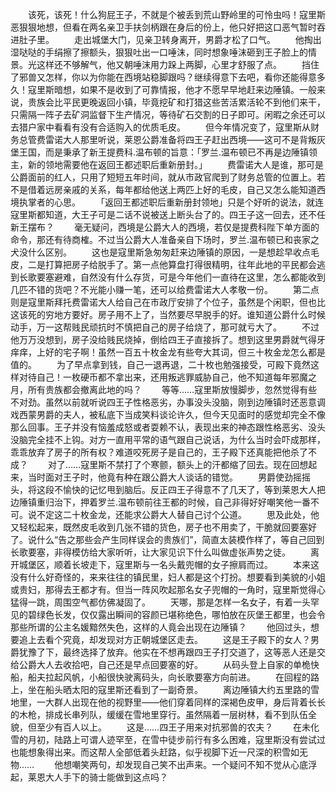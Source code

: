 　　该死，该死！什么狗屁王子，不就是个被丢到荒山野岭里的可怜虫吗！寇里斯恶狠狠地想，但看在两名亲卫手扶剑柄跟在身后的份上，他只好把这口恶气暂时吞进肚子里。
　　走出城堡大门，见亲卫转身离开，男爵才松了口气。
　　他掏出湿哒哒的手绢擦了擦额头，狠狠吐出一口唾沫，同时想象唾沫砸到王子脸上的情景。光这样还不够解气，他又朝唾沫用力跺上两脚，心里才舒服了点。
　　挡住了邪兽又怎样，你以为你能在西境站稳脚跟吗？继续得意下去吧，看你还能得意多久！寇里斯暗想，如果不是收到了可靠情报，他才不愿早早地赶来边陲镇。一般来说，贵族会比平民更晚返回小镇，毕竟挖矿和打猎这些苦活累活轮不到他们来干，只需隔一阵子去矿洞监督下生产情况，等待矿石交割的日子即可。闲暇之余还可以去猎户家中看看有没有合适购入的优质毛皮。
　　但今年情况变了，寇里斯从财务总管费雷诺大人那里听说，莱恩公爵准备将四王子赶出西境——这可不是背叛灰堡王国，而是秉承了新王提费科.温布顿的旨意：「罗兰.温布顿已不再是边陲镇领主，新的领地需要他在返回王都述职后重新册封。」
　　费雷诺大人是谁，那可是公爵面前的红人，只用了短短五年时间，就从市政官爬到了财务总管的位置上。若不是借着远房亲戚的关系，每年都给他送上两匹上好的毛皮，自己又怎么能知道西境执掌者的心思。
　　「返回王都述职后重新册封领地」只是个好听的说法，就连寇里斯都知道，大王子可是二话不说被送上断头台了的。四王子这一回去，还不任新王摆布？
　　毫无疑问，西境是公爵大人的西境，若仅是提费科陛下单方面的命令，那还有待商榷。不过当公爵大人准备亲自下场时，罗兰.温布顿已和丧家之犬没什么区别。
　　这也是寇里斯急匆匆赶来边陲镇的原因，一是想趁早收点毛皮，二是打算把房子给脱手了。第一点他算盘打得很精明，往年此地的平民都会逃到长歌要塞避难，自然没有什么存货，可是今年他们一直待在这里，怎么都能收到几匹不错的货吧？不光能小赚一笔，还可以给费雷诺大人孝敬一份。
　　第二点则是寇里斯拜托费雷诺大人给自己在市政厅安排了个位子，虽然是个闲职，但也比这该死的穷地方要好。房子用不上了，当然要尽早脱手的好。谁知道公爵什么时候动手，万一这帮贱民顽抗时不慎把自己的房子给烧了，那可就亏大了。
　　不过他万万没想到，房子没给贱民烧掉，倒给四王子直接拆了。想到这里男爵就气得牙痒痒，上好的宅子啊！虽然一百五十枚金龙有些夸大其词，但三十枚金龙怎么都是值的。
　　为了早点拿到钱，自己一退再退，二十枚也勉强接受，可殿下竟然这样对待自己！一枚硬币都不拿出来，还用叛逃罪威胁自己，他不知道每年邪魔之月，所有贵族都会撤离此地的吗？
　　等等……寇里斯放慢脚步，忽然觉得有些不对劲。虽然以前就听说四王子性格恶劣，办事没头没脑，刚到边陲镇时还恶意调戏西蒙男爵的夫人，被私底下当成笑料谈论许久，但今天见面时的感觉却完全不像那么回事。王子并没有恼羞成怒或者耍赖不认，表现出来的神态跟性格恶劣、没头没脑完全挂不上钩。对方一直用平常的语气跟自己说话，为什么当时会吓成那样，乖乖放弃了房子的所有权？难道咬死房子是自己的，王子殿下还真能把他杀了不成？
　　对了……寇里斯不禁打了个寒颤，额头上的汗都缩了回去。现在回想起来，当时面对王子时，他竟有种在跟公爵大人谈话的错觉。
　　男爵使劲摇摇头，将这段不愉快的记忆甩到脑后。反正四王子得意不了几天了，等到莱恩大人把边陲镇重归治下，押着罗兰.温布顿前往王都的时候，自己非得好好嘲笑他一番不可。说不定这二十枚金龙，还能求公爵大人替自己讨个公道。
　　思及此处，他又轻松起来，既然皮毛收到几张不错的货色，房子也不用卖了，干脆就回要塞好了。说什么“告之那些会产生同样误会的贵族们”，简直太装模作样了，等自己回到长歌要塞，非得模仿给大家听听，让大家见识下什么叫做虚张声势之徒。
　　离开城堡区，顺着长坡走下，寇里斯与一名头戴兜帽的女子擦肩而过。
　　本来这没有什么好奇怪的，来来往往的镇民里，妇人都是这个打扮。想要看到美貌的小姐或贵妇，那得去王都才有。但当一阵风吹起那名女子兜帽的一角时，寇里斯觉得心猛得一跳，周围空气都仿佛凝固了。
　　天哪，那是怎样一名女子，有着一头罕见的碧绿色长发，仅仅露出瞬间的容颜已堪称绝色，哪怕放在灰堡王都里，也会令那些所谓的公主名媛黯然失色，这样的人竟会出现在边陲镇？
　　他回过头，想要追上去看个究竟，却发现对方正朝城堡区走去。
　　这是王子殿下的女人？男爵犹豫了下，最终选择了放弃。他实在不想再跟四王子打交道了，这等恶人还是交给公爵大人去收拾吧，自己还是早点回要塞的好。
　　从码头登上自家的单桅快船，船夫拉起风帆，小船很快驶离码头，向长歌要塞方向前进。
　　在回程的路上，坐在船头晒太阳的寇里斯还看到了一副奇景。
　　离边陲镇大约五里路的雪地里，一大群人出现在他的视野里——他们穿着同样的深褐色皮甲，身后背着长长的木枪，排成长串列队，缓缓在雪地里穿行。虽然隔着一层树林，看不到队伍全貌，但至少有百人以上。
　　这是……四王子用来对抗邪兽的农夫？
　　在未化雪的月初，陆路上可谓人迹罕至，在雪中徒步前行有多么困难，寇里斯没有尝试过也能想象得出来。而这帮人全部低着头赶路，似乎视脚下近一尺深的积雪如无物……
　　他想嘲笑两句，却发现自己笑不出声来。一个疑问不知不觉从心底浮起，莱恩大人手下的骑士能做到这点吗？